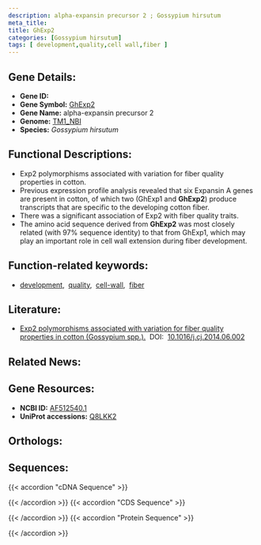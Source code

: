 ```yaml
---
description: alpha-expansin precursor 2 ; Gossypium hirsutum
meta_title:
title: GhExp2
categories: [Gossypium hirsutum]
tags: [ development,quality,cell wall,fiber ]
---
```


## Gene Details:
- **Gene ID:** []()
- **Gene Symbol:** <u>GhExp2</u>
- **Gene Name:** alpha-expansin precursor 2
- **Genome:** [TM1_NBI](https://yanglab.hzau.edu.cn/CottonMD/download.1)
- **Species:** *Gossypium hirsutum*

## Functional Descriptions:
   - Exp2 polymorphisms associated with variation for fiber quality properties in cotton.
   - Previous expression profile analysis revealed that six Expansin A genes are present in cotton, of which two (GhExp1 and **GhExp2**) produce transcripts that are specific to the developing cotton fiber. 
   - There was a significant association of Exp2 with fiber quality traits.
   - The amino acid sequence derived from **GhExp2** was most closely related (with 97% sequence identity) to that from GhExp1, which may play an important role in cell wall extension during fiber development.

## Function-related keywords:
   - [development](/tags/development/),&nbsp;&nbsp;[quality](/tags/quality/),&nbsp;&nbsp;[cell-wall](/tags/cell-wall/),&nbsp;&nbsp;[fiber](/tags/fiber/)

## Literature:
   - [Exp2 polymorphisms associated with variation for fiber quality properties in cotton (Gossypium spp.).](https://www.doi.org/10.1016/j.cj.2014.06.002)&nbsp;&nbsp;DOI:&nbsp;&nbsp;[10.1016/j.cj.2014.06.002](https://www.doi.org/10.1016/j.cj.2014.06.002)

## Related News:

## Gene Resources:
- **NCBI ID:**  [AF512540.1](https://www.ncbi.nlm.nih.gov/search/all/?term=AF512540.1)
- **UniProt accessions:**  [Q8LKK2](https://www.uniprot.org/uniprotkb/Q8LKK2/entry)

## Orthologs:

## Sequences:
{{< accordion "cDNA Sequence" >}}

{{< /accordion >}}
{{< accordion "CDS Sequence" >}}

{{< /accordion >}}
{{< accordion "Protein Sequence" >}}

{{< /accordion >}}
